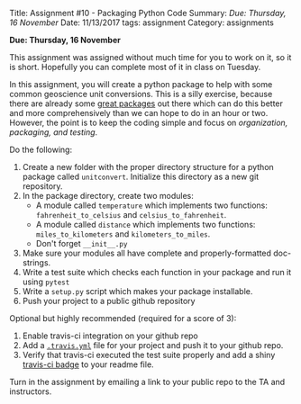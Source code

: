 Title: Assignment #10 - Packaging Python Code
Summary: *Due: Thursday, 16 November*
Date: 11/13/2017
tags: assignment
Category: assignments

**Due: Thursday, 16 November**

This assignment was assigned without much time for you to work on it, so it is
short. Hopefully you can complete most of it in class on Tuesday.

In this assignment, you will create a python package to help with some common
geoscience unit conversions. This is a silly exercise, because there are
already some [great packages](https://pint.readthedocs.io/en/latest/) out there
which can do this better and more comprehensively than we can hope to do in an
hour or two. However, the point is to keep the coding simple and focus on
_organization, packaging, and testing_.

Do the following:

1. Create a new folder with the proper directory structure for a python package
   called `unitconvert`. Initialize this directory as a new git repository.
1. In the package directory, create two modules:
    - A module called `temperature` which implements two functions:
      `fahrenheit_to_celsius` and `celsius_to_fahrenheit`.
    - A module called `distance` which implements two functions:
      `miles_to_kilometers` and `kilometers_to_miles`.
    - Don't forget `__init__.py`
1. Make sure your modules all have complete and properly-formatted doc-strings.
1. Write a test suite which checks each function in your package and run it
   using `pytest`
1. Write a `setup.py` script which makes your package installable.
1. Push your project to a public github repository

Optional but highly recommended (required for a score of 3):

1. Enable travis-ci integration on your github repo
1. Add a [`.travis.yml`](https://docs.travis-ci.com/user/languages/python/)
   file for your project and push it to your github repo.
1. Verify that travis-ci executed the test suite properly and add a shiny
   [travis-ci badge](https://docs.travis-ci.com/user/status-images/) to your
   readme file.

Turn in the assignment by emailing a link to your public repo to the TA and
instructors.
